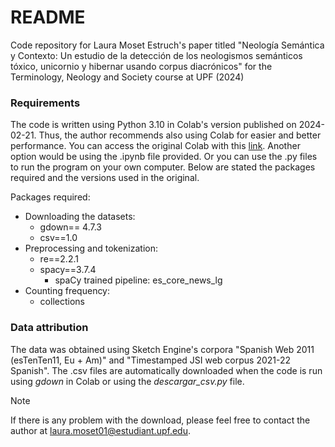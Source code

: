 # README

Code repository for Laura Moset Estruch's paper titled "Neología Semántica y Contexto: Un estudio de la detección de los neologismos semánticos tóxico, unicornio y hibernar usando corpus diacrónicos" for the Terminology, Neology and Society course at UPF (2024)

### Requirements

The code is written using Python 3.10 in Colab's version published on 2024-02-21. Thus, the author recommends also using Colab for easier and better performance.
You can access the original Colab with this [link](https://colab.research.google.com/drive/1xgduDZjQ_HIF9fz_xCfnNqvxyjH7TEw-?usp=sharing). Another option would be using the .ipynb file provided. Or you can use the .py files to run the program on your own computer. Below are stated the packages required and the versions used in the original.

Packages required:
* Downloading the datasets:
   * gdown== 4.7.3
   * csv==1.0
* Preprocessing and tokenization:
   * re==2.2.1
   * spacy==3.7.4
      * spaCy trained pipeline: es_core_news_lg
* Counting frequency:
   * collections

### Data attribution
The data was obtained using Sketch Engine's corpora "Spanish Web 2011 (esTenTen11, Eu + Am)" and "Timestamped JSI web corpus 2021-22 Spanish".
The .csv files are automatically downloaded when the code is run using _gdown_ in Colab or using the _descargar\_csv.py_ file. 
>[!NOTE]
>If there is any problem with the download, please feel free to contact the author at laura.moset01@estudiant.upf.edu.


